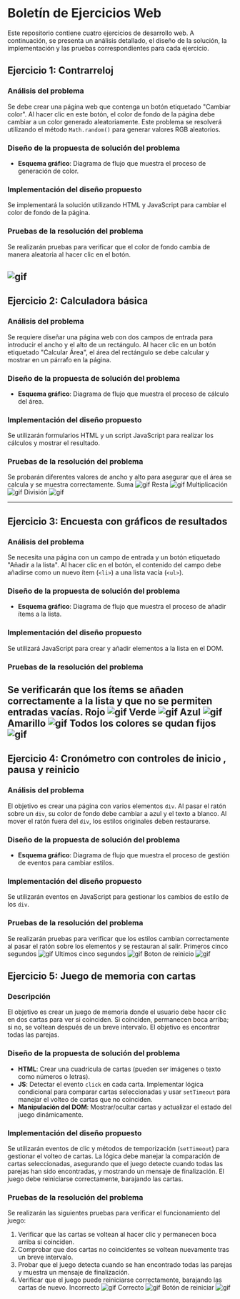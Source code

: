 
# Boletín de Ejercicios Web

Este repositorio contiene cuatro ejercicios de desarrollo web. A continuación, se presenta un análisis detallado, el diseño de la solución, la implementación y las pruebas correspondientes para cada ejercicio.


## Ejercicio 1: Contrarreloj

### Análisis del problema
Se debe crear una página web que contenga un botón etiquetado "Cambiar color". Al hacer clic en este botón, el color de fondo de la página debe cambiar a un color generado aleatoriamente. Este problema se resolverá utilizando el método `Math.random()` para generar valores RGB aleatorios.

### Diseño de la propuesta de solución del problema
- **Esquema gráfico**: Diagrama de flujo que muestra el proceso de generación de color.
  
### Implementación del diseño propuesto
Se implementará la solución utilizando HTML y JavaScript para cambiar el color de fondo de la página.

### Pruebas de la resolución del problema
Se realizarán pruebas para verificar que el color de fondo cambia de manera aleatoria al hacer clic en el botón.

![gif](Temporizador.gif)
---

## Ejercicio 2: Calculadora básica

### Análisis del problema
Se requiere diseñar una página web con dos campos de entrada para introducir el ancho y el alto de un rectángulo. Al hacer clic en un botón etiquetado "Calcular Área", el área del rectángulo se debe calcular y mostrar en un párrafo en la página.

### Diseño de la propuesta de solución del problema
- **Esquema gráfico**: Diagrama de flujo que muestra el proceso de cálculo del área.
  
### Implementación del diseño propuesto
Se utilizarán formularios HTML y un script JavaScript para realizar los cálculos y mostrar el resultado.

### Pruebas de la resolución del problema
Se probarán diferentes valores de ancho y alto para asegurar que el área se calcula y se muestra correctamente.
Suma
![gif](Suma%20(online-video-cutter.com).gif)
Resta
![gif](Resta.gif)
Multiplicación
![gif](Multiplicacion%20(online-video-cutter.com).gif)
División
![gif](Division%20(online-video-cutter.com)%20(1).gif)


---


## Ejercicio 3: Encuesta con gráficos de resultados

### Análisis del problema
Se necesita una página con un campo de entrada y un botón etiquetado "Añadir a la lista". Al hacer clic en el botón, el contenido del campo debe añadirse como un nuevo ítem (`<li>`) a una lista vacía (`<ul>`).

### Diseño de la propuesta de solución del problema
- **Esquema gráfico**: Diagrama de flujo que muestra el proceso de añadir ítems a la lista.
  
### Implementación del diseño propuesto
Se utilizará JavaScript para crear y añadir elementos a la lista en el DOM.

### Pruebas de la resolución del problema
Se verificarán que los ítems se añaden correctamente a la lista y que no se permiten entradas vacías.
Rojo
![gif](Rojo.gif)
Verde
![gif](Verde.gif)
Azul
![gif](Azul.gif)
Amarillo
![gif](Amarillo.gif)
Todos los colores se qudan fijos
![gif](Colors.gif)
---


## Ejercicio 4: Cronómetro con controles de inicio , pausa y reinicio

### Análisis del problema
El objetivo es crear una página con varios elementos `div`. Al pasar el ratón sobre un `div`, su color de fondo debe cambiar a azul y el texto a blanco. Al mover el ratón fuera del `div`, los estilos originales deben restaurarse.

### Diseño de la propuesta de solución del problema
- **Esquema gráfico**: Diagrama de flujo que muestra el proceso de gestión de eventos para cambiar estilos.
  
### Implementación del diseño propuesto
Se utilizarán eventos en JavaScript para gestionar los cambios de estilo de los `div`.

### Pruebas de la resolución del problema
Se realizarán pruebas para verificar que los estilos cambian correctamente al pasar el ratón sobre los elementos y se restauran al salir.
Primeros cinco segundos
![gif](PrimerosCinco.gif)
Ultimos cinco segundos
![gif](UltimosCinco.gif)
Boton de reinicio
![gif](Reinicio.gif)



## Ejercicio 5: Juego de memoria con cartas

### Descripción
El objetivo es crear un juego de memoria donde el usuario debe hacer clic en dos cartas para ver si coinciden. Si coinciden, permanecen boca arriba; si no, se voltean después de un breve intervalo. El objetivo es encontrar todas las parejas.

### Diseño de la propuesta de solución del problema
- **HTML**: Crear una cuadrícula de cartas (pueden ser imágenes o texto como números o letras).
- **JS**: Detectar el evento `click` en cada carta. Implementar lógica condicional para comparar cartas seleccionadas y usar `setTimeout` para manejar el volteo de cartas que no coinciden.
- **Manipulación del DOM**: Mostrar/ocultar cartas y actualizar el estado del juego dinámicamente.
  
### Implementación del diseño propuesto
Se utilizarán eventos de clic y métodos de temporización (`setTimeout`) para gestionar el volteo de cartas. La lógica debe manejar la comparación de cartas seleccionadas, asegurando que el juego detecte cuando todas las parejas han sido encontradas, y mostrando un mensaje de finalización. El juego debe reiniciarse correctamente, barajando las cartas.

### Pruebas de la resolución del problema
Se realizarán las siguientes pruebas para verificar el funcionamiento del juego:
1. Verificar que las cartas se voltean al hacer clic y permanecen boca arriba si coinciden.
2. Comprobar que dos cartas no coincidentes se voltean nuevamente tras un breve intervalo.
3. Probar que el juego detecta cuando se han encontrado todas las parejas y muestra un mensaje de finalización.
4. Verificar que el juego puede reiniciarse correctamente, barajando las cartas de nuevo.
Incorrecto
![gif](Incorrecto.gif)
Correcto
![gif](Correcto.gif)
Botón de reiniciar
![gif](Reinicio.gif)



